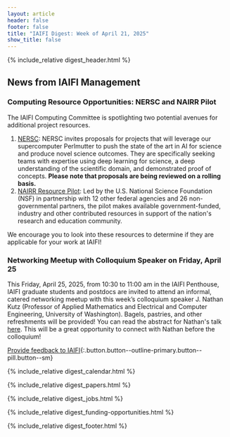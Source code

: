 ```yaml
---
layout: article
header: false
footer: false
title: "IAIFI Digest: Week of April 21, 2025"
show_title: false
--- 
```


{% include_relative digest_header.html %}

## News from IAIFI Management

### Computing Resource Opportunities: NERSC and NAIRR Pilot 
The IAIFI Computing Committee is spotlighting two potential avenues for additional project resources. 
1. [NERSC](https://www.nersc.gov/research-and-development/data-analytics/aiml/nersc-ai-for-science-cfp-2025/): NERSC invites proposals for projects that will leverage our supercomputer Perlmutter to push the state of the art in AI for science and produce novel science outcomes. They are specifically seeking teams with expertise using deep learning for science, a deep understanding of the scientific domain, and demonstrated proof of concepts. **Please note that proposals are being reviewed on a rolling basis.** 
2. [NAIRR Resource Pilot](https://www.nsf.gov/focus-areas/artificial-intelligence/nairr): Led by the U.S. National Science Foundation (NSF) in partnership with 12 other federal agencies and 26 non-governmental partners, the pilot makes available government-funded, industry and other contributed resources in support of the nation's research and education community.  

We encourage you to look into these resources to determine if they are applicable for your work at IAIFI!

### Networking Meetup with Colloquium Speaker on Friday, April 25
This Friday, April 25, 2025, from 10:30 to 11:00 am in the IAIFI Penthouse, IAIFI graduate students and postdocs are invited to attend an informal, catered networking meetup with this week’s colloquium speaker J. Nathan Kutz (Professor of Applied Mathematics and Electrical and Computer Engineering, University of Washington). Bagels, pastries, and other refreshments will be provided! You can read the abstract for Nathan's talk [here](https://iaifi.org/events.html). This will be a great opportunity to connect with Nathan before the colloquium!

[Provide feedback to IAIFI](https://forms.gle/hk2mrqjaLY8nCZrE6){:.button.button--outline-primary.button--pill.button--sm}

{% include_relative digest_calendar.html %}

{% include_relative digest_papers.html %}
 
{% include_relative digest_jobs.html %}

{% include_relative digest_funding-opportunities.html %}

{% include_relative digest_footer.html %}
